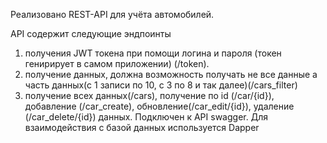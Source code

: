 Реализовано REST-API для учёта автомобилей.

API содержит следующие эндпоинты
1) получения JWT токена при помощи логина и пароля (токен генирирует в самом приложении) (/token).
2) получение данных, должна возможность получать не все данные а часть данных(с 1 записи по 10, с 3 по 8 и так далее)(/cars_filter)
3) получение всех данных(/cars), получение по id (/car/{id}), добавление (/car_create), обновление(/car_edit/{id}), удаление (/car_delete/{id}) данных.
Подключен к API swagger.
Для взаимодействия с базой данных используется Dapper

